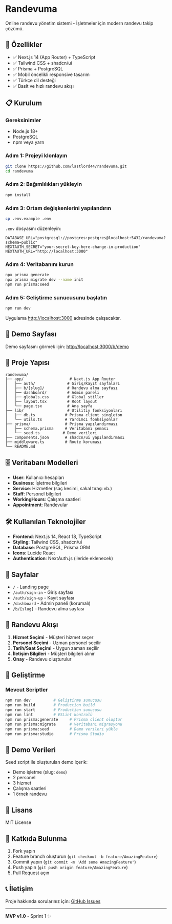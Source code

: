 # Randevuma

Online randevu yönetim sistemi - İşletmeler için modern randevu takip çözümü.

## 🚀 Özellikler

- ✅ Next.js 14 (App Router) + TypeScript
- ✅ Tailwind CSS + shadcn/ui
- ✅ Prisma + PostgreSQL
- ✅ Mobil öncelikli responsive tasarım
- ✅ Türkçe dil desteği
- ✅ Basit ve hızlı randevu akışı

## 📋 Kurulum

### Gereksinimler

- Node.js 18+ 
- PostgreSQL
- npm veya yarn

### Adım 1: Projeyi klonlayın

```bash
git clone https://github.com/lastlord44/randevuma.git
cd randevuma
```

### Adım 2: Bağımlılıkları yükleyin

```bash
npm install
```

### Adım 3: Ortam değişkenlerini yapılandırın

```bash
cp .env.example .env
```

`.env` dosyasını düzenleyin:

```env
DATABASE_URL="postgresql://postgres:postgres@localhost:5432/randevuma?schema=public"
NEXTAUTH_SECRET="your-secret-key-here-change-in-production"
NEXTAUTH_URL="http://localhost:3000"
```

### Adım 4: Veritabanını kurun

```bash
npx prisma generate
npx prisma migrate dev --name init
npm run prisma:seed
```

### Adım 5: Geliştirme sunucusunu başlatın

```bash
npm run dev
```

Uygulama [http://localhost:3000](http://localhost:3000) adresinde çalışacaktır.

## 🎯 Demo Sayfası

Demo sayfasını görmek için: [http://localhost:3000/b/demo](http://localhost:3000/b/demo)

## 📁 Proje Yapısı

```
randevuma/
├── app/                    # Next.js App Router
│   ├── auth/              # Giriş/Kayıt sayfaları
│   ├── b/[slug]/          # Randevu alma sayfası
│   ├── dashboard/         # Admin paneli
│   ├── globals.css        # Global stiller
│   ├── layout.tsx         # Root layout
│   └── page.tsx           # Ana sayfa
├── lib/                   # Utilitiy fonksiyonları
│   ├── db.ts             # Prisma client singleton
│   └── utils.ts          # Yardımcı fonksiyonlar
├── prisma/               # Prisma yapılandırması
│   ├── schema.prisma     # Veritabanı şeması
│   └── seed.ts          # Demo verileri
├── components.json       # shadcn/ui yapılandırması
├── middleware.ts         # Route koruması
└── README.md
```

## 🗄️ Veritabanı Modelleri

- **User**: Kullanıcı hesapları
- **Business**: İşletme bilgileri
- **Service**: Hizmetler (saç kesimi, sakal tıraşı vb.)
- **Staff**: Personel bilgileri
- **WorkingHours**: Çalışma saatleri
- **Appointment**: Randevular

## 🛠️ Kullanılan Teknolojiler

- **Frontend**: Next.js 14, React 18, TypeScript
- **Styling**: Tailwind CSS, shadcn/ui
- **Database**: PostgreSQL, Prisma ORM
- **Icons**: Lucide React
- **Authentication**: NextAuth.js (ileride eklenecek)

## 📱 Sayfalar

- `/` - Landing page
- `/auth/sign-in` - Giriş sayfası
- `/auth/sign-up` - Kayıt sayfası  
- `/dashboard` - Admin paneli (korumalı)
- `/b/[slug]` - Randevu alma sayfası

## 🔄 Randevu Akışı

1. **Hizmet Seçimi** - Müşteri hizmet seçer
2. **Personel Seçimi** - Uzman personel seçilir
3. **Tarih/Saat Seçimi** - Uygun zaman seçilir
4. **İletişim Bilgileri** - Müşteri bilgileri alınır
5. **Onay** - Randevu oluşturulur

## 🚀 Geliştirme

### Mevcut Scriptler

```bash
npm run dev          # Geliştirme sunucusu
npm run build        # Production build
npm run start        # Production sunucusu
npm run lint         # ESLint kontrolü
npm run prisma:generate     # Prisma client oluştur
npm run prisma:migrate      # Veritabanı migrasyonu
npm run prisma:seed         # Demo verileri yükle
npm run prisma:studio       # Prisma Studio
```

## 👥 Demo Verileri

Seed script ile oluşturulan demo içerik:

- Demo işletme (slug: `demo`)
- 2 personel
- 3 hizmet
- Çalışma saatleri
- 1 örnek randevu

## 📄 Lisans

MIT License

## 🤤 Katkıda Bulunma

1. Fork yapın
2. Feature branch oluşturun (`git checkout -b feature/AmazingFeature`)
3. Commit yapın (`git commit -m 'Add some AmazingFeature'`)
4. Push yapın (`git push origin feature/AmazingFeature`)
5. Pull Request açın

## 📞 İletişim

Proje hakkında sorularınız için: [GitHub Issues](https://github.com/lastlord44/randevuma/issues)

---

**MVP v1.0** - Sprint 1 ✨